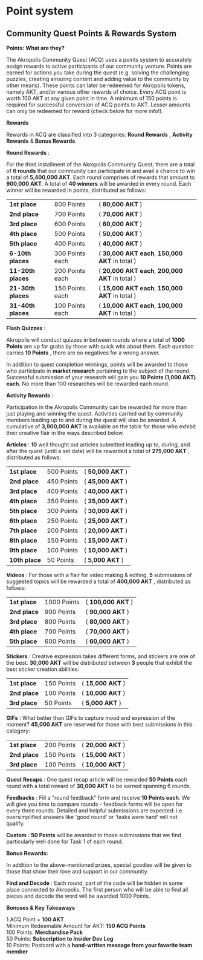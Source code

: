 # Point system

## Community Quest Points &amp; Rewards System

**Points: What are they?**

The Akropolis Community Quest (ACQ) uses a points system to accurately assign rewards to active participants of our community venture. Points are earned for actions you take during the quest (e.g. solving the challenging puzzles, creating amazing content and adding value to the community by other means). These points can later be redeemed for Akropolis tokens, namely AKT, and/or various other rewards of choice. Every ACQ point is worth 100 AKT at any given point in time. A minimum of 150 points is required for successful conversion of ACQ points to AKT. Lesser amounts can only be redeemed for reward (check below for more info!).

**Rewards**

Rewards in ACQ are classified into 3 categories: **Round Rewards** , **Activity Rewards** &amp; **Bonus Rewards**.

**Round Rewards** :

For the third installment of the Akropolis Community Quest, there are a total of **6 rounds** that our community can participate in and avail a chance to win a total of **5,400,000 AKT**. Each round comprises of rewards that amount to **900,000 AKT**. A total of **40 winners** will be awarded in every round. Each winner will be rewarded in points, distributed as follows:

<table class="tg">
  <tr>
    <td class="tg-0pky"><b>1st place</b><br></th>
    <td class="tg-0pky">800 Points</th>
    <td class="tg-0pky">(<b> 80,000 AKT </b>)</th>
  </tr>
  <tr>
    <td class="tg-0pky"><b>2nd place</b></td>
    <td class="tg-0pky">700 Points</td>
    <td class="tg-0pky">(<b> 70,000 AKT </b>)</td>
  </tr>
  <tr>
    <td class="tg-0pky"><b>3rd place</b></td>
    <td class="tg-0pky">600 Points</td>
    <td class="tg-0pky">(<b> 60,000 AKT </b>)</td>
  </tr>
  <tr>
    <td class="tg-0pky"><b>4th place</b></td>
    <td class="tg-0pky">500 Points</td>
    <td class="tg-0pky">(<b> 50,000 AKT </b>)</td>
  </tr>
  <tr>
    <td class="tg-0pky"><b>5th place</b></td>
    <td class="tg-0pky">400 Points</td>
    <td class="tg-0pky">(<b> 40,000 AKT </b>)</td>
  </tr>
  <tr>
    <td class="tg-0pky"><b>6-10th places</b></td>
    <td class="tg-0pky">300 Points each</td>
    <td class="tg-0pky">(<b> 30,000 AKT each</b>, <b>150,000 AKT</b> in total )</td>
  </tr>
   <tr>
    <td class="tg-0pky"><b>11-20th places<b/></td>
    <td class="tg-0pky">200 Points each</td>
    <td class="tg-0pky">(<b> 20,000 AKT  each</b>, <b>200,000 AKT</b> in total )</td>
  </tr>
  <tr>
    <td class="tg-0pky"><b>21-30th places</b></td>
    <td class="tg-0pky">150 Points each</td>
    <td class="tg-0pky">(<b> 15,000 AKT each</b>, <b>150,000 AKT</b> in total )</td>
    </tr>
  <tr>
    <td class="tg-0pky"><b>31-40th places</b></td>
    <td class="tg-0pky">100 Points each</td>
    <td class="tg-0pky">(<b> 10,000 AKT each</b>, <b>100,000 AKT</b> in total )</td>
  </tr>
</table>

**Flash Quizzes** :

Akropolis will conduct quizzes in between rounds where a total of **1000 Points** are up for grabs by those with quick wits about them. Each question carries **10 Points** , there are no negatives for a wrong answer.

In addition to quest completion winnings, points will be awarded to those who participate in **market research** pertaining to the subject of the round. Successful submission of your research will gain you **10 Points (1,000 AKT) each**. No more than 100 researches will be rewarded each round.

**Activity Rewards** :

Participation in the Akropolis Community can be rewarded for more than just playing and winning the quest. Activities carried out by community members leading up to and during the quest will also be awarded. A cumulative of **3,900,000 AKT** is available on the table for those who exhibit their creative flair in the ways described below.

**Articles** : **10** well thought out articles submitted leading up to, during, and after the quest (until a set date) will be rewarded a total of **275,000 AKT** , distributed as follows:

<table class="tg">
  <tr>
    <td class="tg-0pky"><b>1st place</b><br></th>
    <td class="tg-0pky">500 Points</th>
    <td class="tg-0pky">(<b> 50,000 AKT </b>)</th>
  </tr>
  <tr>
    <td class="tg-0pky"><b>2nd place</b></td>
    <td class="tg-0pky">450 Points</td>
    <td class="tg-0pky">(<b> 45,000 AKT </b>)</td>
  </tr>
  <tr>
    <td class="tg-0pky"><b>3rd place</b></td>
    <td class="tg-0pky">400 Points</td>
    <td class="tg-0pky">(<b> 40,000 AKT </b>)</td>
  </tr>
  <tr>
    <td class="tg-0pky"><b>4th place</b></td>
    <td class="tg-0pky">350 Points</td>
    <td class="tg-0pky">(<b> 35,000 AKT </b>)</td>
  </tr>
  <tr>
    <td class="tg-0pky"><b>5th place</b></td>
    <td class="tg-0pky">300 Points</td>
    <td class="tg-0pky">(<b> 30,000 AKT </b>)</td>
  </tr>
  <tr>
    <td class="tg-0pky"><b>6th place</b></td>
    <td class="tg-0pky">250 Points</td>
    <td class="tg-0pky">(<b> 25,000 AKT </b>)</td>
  </tr>
   <tr>
    <td class="tg-0pky"><b/>7th place<b/></td>
    <td class="tg-0pky">200 Points</td>
    <td class="tg-0pky">(<b> 20,000 AKT </b>)</td>
  </tr>
  <tr>
    <td class="tg-0pky"><b>8th place</b></td>
    <td class="tg-0pky">150 Points</td>
    <td class="tg-0pky">(<b> 15,000 AKT </b>)</td>
    </tr>
  <tr>
    <td class="tg-0pky"><b>9th place</b></td>
    <td class="tg-0pky">100 Points</td>
    <td class="tg-0pky">(<b> 10,000 AKT </b>)</td>
  </tr>
  <tr>
    <td class="tg-0pky"><b>10th place</b></td>
    <td class="tg-0pky">50 Points</td>
    <td class="tg-0pky">(<b> 5,000 AKT </b>)</td>
</table>

**Videos** : For those with a flair for video making &amp; editing, **5** submissions of suggested topics will be rewarded a total of **400,000 AKT** , distributed as follows:

<table class="tg">
  <tr>
    <td class="tg-0pky"><b>1st place</b><br></th>
    <td class="tg-0pky">1000 Points</th>
    <td class="tg-0pky">(<b> 100,000 AKT </b>)</th>
  </tr>
  <tr>
    <td class="tg-0pky"><b>2nd place</b></td>
    <td class="tg-0pky">900 Points</td>
    <td class="tg-0pky">(<b> 90,000 AKT </b>)</td>
  </tr>
  <tr>
    <td class="tg-0pky"><b/>3rd place<b/></td>
    <td class="tg-0pky">800 Points</td>
    <td class="tg-0pky">(<b> 80,000 AKT </b>)</td>
  </tr>
  <tr>
    <td class="tg-0pky"><b>4th place</b></td>
    <td class="tg-0pky">700 Points</td>
    <td class="tg-0pky">(<b> 70,000 AKT </b>)</td>
  </tr>
  <tr>
    <td class="tg-0pky"><b>5th place</b></td>
    <td class="tg-0pky">600 Points</td>
    <td class="tg-0pky">(<b> 60,000 AKT </b>)</td>
  </tr>
</table>

**Stickers** : Creative expression takes different forms, and stickers are one of the best. **30,000 AKT** will be distributed between **3** people that exhibit the best sticker creation abilities:

<table class="tg">
  <tr>
    <td class="tg-0pky"><b>1st place</b><br></th>
    <td class="tg-0pky">150 Points</th>
    <td class="tg-0pky">(<b> 15,000 AKT </b>)</th>
  </tr>
  <tr>
    <td class="tg-0pky"><b>2nd place</b></td>
    <td class="tg-0pky">100 Points</td>
    <td class="tg-0pky">(<b> 10,000 AKT </b>)</td>
  </tr>
  <tr>
    <td class="tg-0pky"><b>3rd place</b></td>
    <td class="tg-0pky">50 Points</td>
    <td class="tg-0pky">(<b> 5,000 AKT </b>)</td>
</table>

**GIFs** : What better than GIFs to capture mood and expression of the moment? **45,000 AKT** are reserved for those with best submissions in this category:

<table class="tg">
  <tr>
    <td class="tg-0pky"><b>1st place</b><br></th>
    <td class="tg-0pky">200 Points</th>
    <td class="tg-0pky">(<b> 20,000 AKT </b>)</th>
  </tr>
  <tr>
    <td class="tg-0pky"><b>2nd place</b></td>
    <td class="tg-0pky">150 Points</td>
    <td class="tg-0pky">(<b> 15,000 AKT </b>)</td>
  </tr>
  <tr>
    <td class="tg-0pky"><b>3rd place</b></td>
    <td class="tg-0pky">100 Points</td>
    <td class="tg-0pky">(<b> 10,000 AKT </b>)</td>
</table>

**Quest Recaps** : One quest recap article will be rewarded **50 Points** each round with a total reward of **30,000 AKT** to be earned spanning 6 rounds.

**Feedbacks** : Fill a &quot;round feedback&quot; form and receive **10 Points each**. We will give you time to compare rounds - feedback forms will be open for every three rounds. Detailed and helpful submissions are expected: i.e. oversimplified answers like &#39;good round&#39; or &#39;tasks were hard&#39; will not qualify.

**Custom** : **50 Points** will be awarded to those submissions that we find particularly well done for Task 1 of each round.

**Bonus Rewards:**

In addition to the above-mentioned prizes, special goodies will be given to those that show their love and support in our community.

**Find and Decode** : Each round, part of the code will be hidden in some place connected to Akropolis. The first person who will be able to find all pieces and decode the word will be awarded 1000 Points.

**Bonuses &amp; Key Takeaways**

1 ACQ Point = **100 AKT** </br>
Minimum Redeemable Amount for AKT: **150 ACQ Points** </br>
100 Points: **Merchandise Pack** </br>
50 Points: **Subscription to Insider Dev Log** </br>
10 Points: Postcard with a **hand-written message from your favorite team member** </br>
